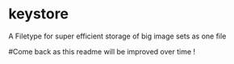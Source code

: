 # keystore

A Filetype for super efficient storage of big image sets as one file

#Come back as this readme will be improved over time !
